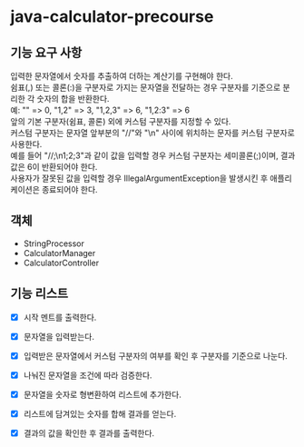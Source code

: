 # java-calculator-precourse

## 기능 요구 사항
입력한 문자열에서 숫자를 추출하여 더하는 계산기를 구현해야 한다.       
쉼표(,) 또는 콜론(:)을 구분자로 가지는 문자열을 전달하는 경우 구분자를 기준으로 분리한 각 숫자의 합을 반환한다.  
예: "" => 0, "1,2" => 3, "1,2,3" => 6, "1,2:3" => 6  
앞의 기본 구분자(쉼표, 콜론) 외에 커스텀 구분자를 지정할 수 있다.     
커스텀 구분자는 문자열 앞부분의 "//"와 "\n" 사이에 위치하는 문자를 커스텀 구분자로 사용한다.    
예를 들어 "//;\n1;2;3"과 같이 값을 입력할 경우 커스텀 구분자는 세미콜론(;)이며, 결과 값은 6이 반환되어야 한다.     
사용자가 잘못된 값을 입력할 경우 IllegalArgumentException을 발생시킨 후 애플리케이션은 종료되어야 한다.

## 객체
- StringProcessor
- CalculatorManager
- CalculatorController


## 기능 리스트
- [x] 시작 멘트를 출력한다.
- [x] 문자열을 입력받는다.
- [x] 입력받은 문자열에서 커스텀 구분자의 여부를 확인 후 구분자를 기준으로 나눈다.
- [x] 나눠진 문자열을 조건에 따라 검증한다.
- [x] 문자열을 숫자로 형변환하여 리스트에 추가한다.
- [x] 리스트에 담겨있는 숫자를 합해 결과를 얻는다.
- [x] 결과의 값을 확인한 후 결과를 출력한다. 





